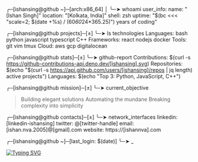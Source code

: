 ╭─[ishansing@github ~]─[arch:x86_64]
│
╰─➤ whoami
user_info:
name: "[Ishan Singh]"
location: "[Kolkata, India]"
shell: zsh
uptime: "$(bc <<< "scale=2; $(date +%s) / (60*60*24\*365.25)") years of coding"

╭─[ishansing@github projects]─[±]
╰─➤ ls technologies
Languages: bash python javascript typescript C++
Frameworks: react nodejs docker
Tools: git vim tmux
Cloud: aws gcp digitalocean

╭─[ishansing@github stats]─[±]
╰─➤ github-report
Contributions: $(curl -s https://github-contributions-api.deno.dev/[ishansing].svg)
Repositories:  $(echo "$(curl -s https://api.github.com/users/[ishansing]/repos | jq length) active projects")
Languages: $(echo "Top 3: Python, JavaScript, C++")

╭─[ishansing@github mission]─[±]
╰─➤ current_objective

> Building elegant solutions
> Automating the mundane
> Breaking complexity into simplicity

╭─[ishansing@github contacts]─[±]
╰─➤ network_interfaces
linkedin: [linkedin-ishansing]
twitter: @[twitter-handle]
email: [ishan.nva.2005]@[gmail].com
website: https://[ishannva].com

╭─[ishansing@github ~]─[last_login: $(date)]
╰─➤ \_

[![Typing SVG](https://readme-typing-svg.demolab.com?font=Brass+Mono&weight=100&pause=1000&color=F7F7F7&background=8B8B8B27&center=true&vCenter=true&width=200&height=30&lines=I+use+Arch+Btw)](https://git.io/typing-svg)

